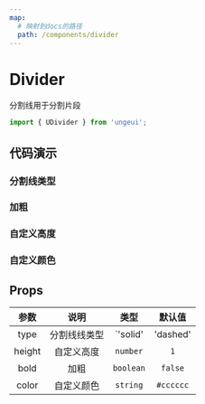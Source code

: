 ```yaml
---
map:
  # 映射到docs的路径
  path: /components/divider
---
```


# Divider

分割线用于分割片段

```js
import { UDivider } from 'ungeui';
```

## 代码演示

### 分割线类型

<demo src="./demo/type.vue"
  language="vue"
  title="基本用法"
  desc="基本的实线、点线、虚线">
</demo>

### 加粗

<demo src="./demo/bold.vue"
  language="vue"
  title="基本用法"
  desc="加粗">
</demo>

### 自定义高度

<demo src="./demo/height.vue"
  language="vue"
  title="基本用法"
  desc="自定义线的高度">
</demo>

### 自定义颜色
<demo src="./demo/color.vue"
  language="vue"
  title="基本用法"
  desc="支持十六进制、RGBA">
</demo>

## Props

| 参数  | 说明 | 类型 | 默认值 |
| :-----: | :---: | :-----: | :---------: |
| type  | 分割线线类型   | `'solid' | 'dashed' | 'dotted' |  `'solid'` |
| height | 自定义高度   | `number` | `1`
| bold  | 加粗 | `boolean` | `false`
| color | 自定义颜色   | `string` | `#cccccc`
